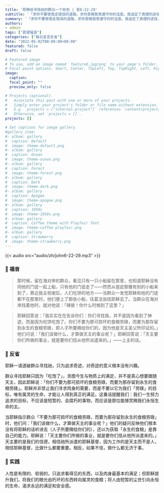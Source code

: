 ```yaml
---
title: '耶稣给寻找祂的群众一个劝告 | 若6:22-29'
subtitle: '「求你不要使我走错误的道路，求你恩赐我常遵守你的法度。我选定了真理的途径，我矢志服从你的谕令。」（咏119:29-30）'
summary: '「求你不要使我走错误的道路，求你恩赐我常遵守你的法度。我选定了真理的途径，我矢志服从你的谕令。」（咏119:29-30）'
authors:
- admin
tags: ["若望福音"]
categories: ["每日圣言反省"]
date: "2022-05-02T00:00:00+08:00"
featured: false
draft: false

# Featured image
# To use, add an image named `featured.jpg/png` to your page's folder.
# Focal point options: Smart, Center, TopLeft, Top, TopRight, Left, Right, BottomLeft, Bottom, BottomRight
image:
  caption:
  focal_point: ""
  preview_only: false

# Projects (optional).
#   Associate this post with one or more of your projects.
#   Simply enter your project's folder or file name without extension.
#   E.g. `projects = ["internal-project"]` references `content/project/deep-learning/index.md`.
#   Otherwise, set `projects = []`.
projects: []

# Set captions for image gallery.
#gallery_item:
#- album: gallery
#  caption: Default
#  image: theme-default.png
#- album: gallery
#  caption: Ocean
#  image: theme-ocean.png
#- album: gallery
#  caption: Forest
#  image: theme-forest.png
#- album: gallery
#  caption: Dark
#  image: theme-dark.png
#- album: gallery
#  caption: Apogee
#  image: theme-apogee.png
#- album: gallery
#  caption: 1950s
#  image: theme-1950s.png
#- album: gallery
#  caption: Coffee theme with Playfair font
#  image: theme-coffee-playfair.png
#- album: gallery
#  caption: Strawberry
#  image: theme-strawberry.png
---
```


{{< audio src="audio/zh/john6-22-29.mp3" >}}

### :love_letter: 福音
> 那时候，留在海对岸的群众，看见只有一只小船留在那里，也知道耶稣没有同他的门徒一起上船，只有他的门徒走了——然而从提庇黎雅有别的小船来到了，靠近我主祝谢后，人们吃饼的地方——当群众一发觉耶稣和他的门徒都不在那里时，他们便上了那些小船，往葛法翁找耶稣去了。当群众在海对岸找着他时，就对他说：「辣彼！你什么时候到了这里？」

> 耶稣回答说：「我实实在在告诉你们：你们寻找我，并不是因为看到了神迹，而是因为吃饼吃饱了。你们不要为那可损坏的食粮劳碌，而要为那存留到永生的食粮劳碌，即人子所要赐给你们的，因为他是天主圣父所印证的。」他们问说：「我们该做什么，才算做天主的事业呢？」耶稣回答说：「天主要你们所做的事业，就是要你们信从他所派遣来的。」——上主的话。

### :speech_balloon: 反省
耶稣一语道破群众寻找祂，只为追求奇迹，对奇迹的意义根本没有兴趣。

群众寻找耶稣只因为「吃饱了」，贪图今生与物质上的满足，并不是真心想要跟随天主，因此耶稣说：「你们不要为那可损坏的食粮劳碌，而要为那存留到永生的食粮劳碌」。耶稣并非禁止我们寻求肉身的需要，而是不要以它为我们「劳碌」的目标，唯有属灵的生命，才能让人得到真正的满足。这番话提醒我们：我们一生努力追求的目标，不应该是短暂的、会腐朽的事物，而应该是那位能够赏赐我们永恒生命的主。

当耶稣指示群众「不要为那可损坏的食粮劳碌，而要为那存留到永生的食粮劳碌」时，他们问：「我们该做什么，才算做天主的事业呢？」他们的疑问反映他们根本没有将耶稣的话听进去（人子所要赐给你们的），还以为获取「永生的食粮」是靠自己的能力。耶稣说：「天主要你们所做的事业，就是要你们信从他所派遣来的。」天主要的是我们的信德，相信祂所派遣的耶稣基督，因为工作的是天主而不是人，相信耶稣基督，比做什么都要重要。相反，如果不信，做什么都无济于事。

### :runner: 实践
人性是有限的、软弱的，只追求看得见的东西，以及肉身最基本的满足；但耶稣提升我们，将我们的眼光由朽坏的东西转向属灵的食粮；将人由短暂的尘世引向永恒的生命，渴求永远的满足和安全感。
